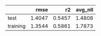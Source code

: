|          |   rmse |     r2 |   avg_nll |
|:---------|-------:|-------:|----------:|
| test     | 1.4047 | 0.5457 |    1.4808 |
| training | 1.3544 | 0.5861 |    1.7873 |